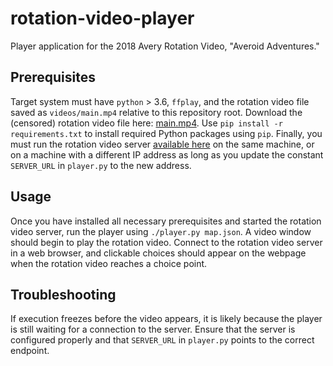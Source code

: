 # rotation-video-player

Player application for the 2018 Avery Rotation Video, "Averoid Adventures."

## Prerequisites

Target system must have `python` > 3.6, `ffplay`, and the rotation video file saved as `videos/main.mp4` relative to this repository root. Download the (censored) rotation video file here: [main.mp4](https://mega.nz/#!SOR2QYiS!lNGszKAf18C59WbDnayJgLdX_F5tQ3N18NIFxUIMpeY). Use `pip install -r requirements.txt` to install required Python packages using `pip`. Finally, you must run the rotation video server [available here](https://github.com/davidbelliott/rotation-video-server) on the same machine, or on a machine with a different IP address as long as you update the constant `SERVER_URL` in `player.py` to the new address.

## Usage

Once you have installed all necessary prerequisites and started the rotation video server, run the player using `./player.py map.json`. A video window should begin to play the rotation video. Connect to the rotation video server in a web browser, and clickable choices should appear on the webpage when the rotation video reaches a choice point.

## Troubleshooting

If execution freezes before the video appears, it is likely because the player is still waiting for a connection to the server. Ensure that the server is configured properly and that `SERVER_URL` in `player.py` points to the correct endpoint.
